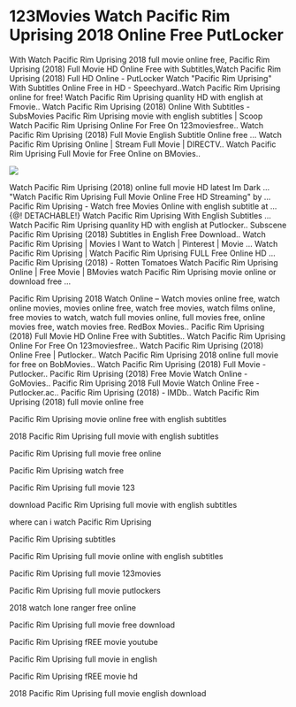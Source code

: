 # 123Movies Watch Pacific Rim Uprising 2018 Online Free PutLocker
With Watch Pacific Rim Uprising 2018 full movie online free, Pacific Rim Uprising (2018) Full Movie HD Online Free with Subtitles,Watch Pacific Rim Uprising (2018) Full HD Online - PutLocker Watch "Pacific Rim Uprising" With Subtitles Online Free in HD - Speechyard..Watch Pacific Rim Uprising online for free! Watch Pacific Rim Uprising quanlity HD with english at Fmovie.. Watch Pacific Rim Uprising (2018) Online With Subtitles - SubsMovies Pacific Rim Uprising movie with english subtitles | Scoop Watch Pacific Rim Uprising Online For Free On 123moviesfree.. Watch Pacific Rim Uprising (2018) Full Movie English Subtitle Online free ... Watch Pacific Rim Uprising Online | Stream Full Movie | DIRECTV.. Watch Pacific Rim Uprising Full Movie for Free Online on BMovies..

<a href="https://t.co/7AgPSI9PfZ"> <img src="https://encrypted-tbn0.gstatic.com/images?q=tbn:ANd9GcT4Kx4swkzXdJ7OXc-KBziTTFC7doMUxwEbI6HN7MEFmBUoHI_h"> </a>

Watch Pacific Rim Uprising (2018) online full movie HD latest Im Dark ... "Watch Pacific Rim Uprising Full Movie Online Free HD Streaming" by ... Pacific Rim Uprising - Watch free Movies Online with english subtitle at ... {@! DETACHABLE!} Watch Pacific Rim Uprising With English Subtitles ... Watch Pacific Rim Uprising quanlity HD with english at Putlocker.. Subscene Pacific Rim Uprising (2018) Subtitles in English Free Download.. Watch Pacific Rim Uprising | Movies I Want to Watch | Pinterest | Movie ... Watch Pacific Rim Uprising | Watch Pacific Rim Uprising FULL Free Online HD ... Pacific Rim Uprising (2018) - Rotten Tomatoes Watch Pacific Rim Uprising Online | Free Movie | BMovies watch Pacific Rim Uprising movie online or download free ...

Pacific Rim Uprising 2018 Watch Online – Watch movies online free, watch online movies, movies online free, watch free movies, watch films online, free movies to watch, watch full movies online, full movies free, online movies free, watch movies free. RedBox Movies.. Pacific Rim Uprising (2018) Full Movie HD Online Free with Subtitles.. Watch Pacific Rim Uprising Online For Free On 123moviesfree.. Watch Pacific Rim Uprising (2018) Online Free | Putlocker.. Watch Pacific Rim Uprising 2018 online full movie for free on BobMovies.. Watch Pacific Rim Uprising (2018) Full Movie - Putlocker.. Pacific Rim Uprising (2018) Free Movie Watch Online - GoMovies.. Pacific Rim Uprising 2018 Full Movie Watch Online Free - Putlocker.ac.. Pacific Rim Uprising (2018) - IMDb.. Watch Pacific Rim Uprising (2018) full movie online free

Pacific Rim Uprising movie online free with english subtitles

2018 Pacific Rim Uprising full movie with english subtitles

Pacific Rim Uprising full movie free online

Pacific Rim Uprising watch free

Pacific Rim Uprising full movie 123

download Pacific Rim Uprising full movie with english subtitles

where can i watch Pacific Rim Uprising

Pacific Rim Uprising subtitles

Pacific Rim Uprising full movie online with english subtitles

Pacific Rim Uprising full movie 123movies

Pacific Rim Uprising full movie putlockers

2018 watch lone ranger free online

Pacific Rim Uprising full movie free download

Pacific Rim Uprising fREE movie youtube

Pacific Rim Uprising full movie in english

Pacific Rim Uprising fREE movie hd

2018 Pacific Rim Uprising full movie english download
